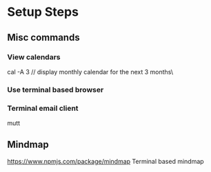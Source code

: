 # Setup Steps
## Misc commands
### View calendars
cal -A 3 // display monthly calendar for the next 3 months\

### Use terminal based browser


### Terminal email client
mutt

## Mindmap
https://www.npmjs.com/package/mindmap
Terminal based mindmap



